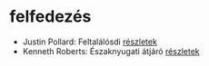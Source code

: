 # felfedezés

- Justin Pollard: Feltalálósdi [részletek](_details/%7Bopf.creator%7D.md#id_1008)
- Kenneth Roberts: Északnyugati átjáró [részletek](_details/%7Bopf.creator%7D.md#id_745)